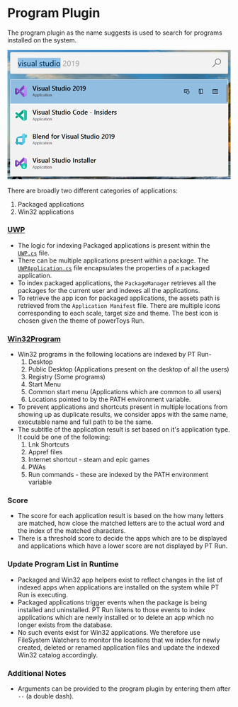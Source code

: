 # Program Plugin
The program plugin as the name suggests is used to search for programs installed on the system.

![Image of Program plugin](/doc/images/launcher/plugins/program.png)

There are broadly two different categories of applications:

1. Packaged applications
2. Win32 applications

### [UWP](src/modules/launcher/Plugins/Microsoft.Plugin.Program/Programs/UWP.cs)
- The logic for indexing Packaged applications is present within the [`UWP.cs`](src/modules/launcher/Plugins/Microsoft.Plugin.Program/Programs/UWP.cs) file.
- There can be multiple applications present within a package. The [`UWPApplication.cs`](src/modules/launcher/Plugins/Microsoft.Plugin.Program/Programs/UWPApplication.cs) file encapsulates the properties of a packaged application.
- To index packaged applications, the `PackageManager` retrieves all the packages for the current user and indexes all the applications.
- To retrieve the app icon for packaged applications, the assets path is retrieved from the `Application Manifest` file. There are multiple icons corresponding to each scale, target size and theme. The best icon is chosen given the theme of powerToys Run.

### [Win32Program](src/modules/launcher/Plugins/Microsoft.Plugin.Program/Programs/Win32Program.cs)
- Win32 programs in the following locations are indexed by PT Run-
    1. Desktop
    2. Public Desktop (Applications present on the desktop of all the users)
    3. Registry (Some programs)
    4. Start Menu
    5. Common start menu (Applications which are common to all users)
    8. Locations pointed to by the PATH environment variable.
- To prevent applications and shortcuts present in multiple locations from showing up as duplicate results, we consider apps with the same name, executable name and full path to be the same.
- The subtitle of the application result is set based on it's application type. It could be one of the following:
    1. Lnk Shortcuts
    2. Appref files
    3. Internet shortcut - steam and epic games
    4. PWAs
    5. Run commands - these are indexed by the PATH environment variable

### Score
- The score for each application result is based on the how many letters are matched, how close the matched letters are to the actual word and the index of the matched characters.
- There is a threshold score to decide the apps which are to be displayed and applications which have a lower score are not displayed by PT Run.

### Update Program List in Runtime
- Packaged and Win32 app helpers exist to reflect changes in the list of indexed apps when applications are installed on the system while PT Run is executing.
- Packaged applications trigger events when the package is being installed and uninstalled. PT Run listens to those events to index applications which are newly installed or to delete an app which no longer exists from the database.
- No such events exist for Win32 applications. We therefore use FileSystem Watchers to monitor the locations that we index for newly created, deleted or renamed application files and update the indexed Win32 catalog accordingly.

### Additional Notes
- Arguments can be provided to the program plugin by entering them after `--` (a double dash).
